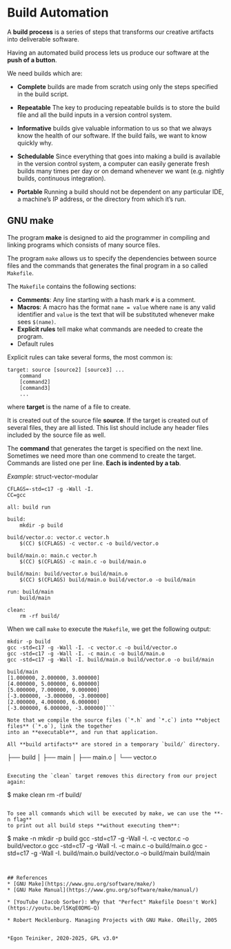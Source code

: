 # Build Automation

A **build process** is a series of steps that transforms our creative artifacts into deliverable software.

Having an automated build process lets us produce our software at the **push of a button**.

We need builds which are:
* **Complete** builds are made from scratch using only the steps specified in the build script.
    
* **Repeatable** The key to producing repeatable builds is to store the build file and all the build inputs 
    in a version control system.

* **Informative** builds give valuable information to us so that we always know the health of our software. 
    If the build fails, we want to know quickly why.
    
 * **Schedulable** Since everything that goes into making a build is available in the version control system, 
    a computer can easily generate fresh builds many times per day or on demand whenever we want 
    (e.g. nightly builds, continuous integration).
 
 * **Portable** Running a build should not be dependent on any particular IDE, a machine’s IP address, 
    or the directory from which it’s run.



## GNU make

The program **make** is designed to aid the programmer in compiling and linking programs which consists of many 
source files.

The program `make` allows us to specify the dependencies between source files 
and the commands that generates the final program in a so called `Makefile`.

The `Makefile` contains the following sections:
* **Comments**: Any line starting with a hash mark `#` is a comment.
* **Macros**: A macro has the format `name = value` where `name` is any valid identifier 
    and `value` is the text that will be substituted whenever make sees `$(name)`.
* **Explicit rules** tell make what commands are needed to create the program.
* Default rules

Explicit rules can take several forms, the most common is:
```
target: source [source2] [source3] ...
    command
    [command2]
    [command3]
    ...
```
where **target** is the name of a file to create.

It is created out of the source file **source**. If the target is created out of several files, they
are all listed.
This list should include any header files included by the source file as well.

The **command** that generates the target is specified on the next line.
Sometimes we need more than one commend to create the target.
Commands are listed one per line.
**Each is indented by a tab**.

_Example_: struct-vector-modular
```
CFLAGS=-std=c17 -g -Wall -I.
CC=gcc

all: build run

build:
	mkdir -p build

build/vector.o: vector.c vector.h
	$(CC) $(CFLAGS) -c vector.c -o build/vector.o

build/main.o: main.c vector.h
	$(CC) $(CFLAGS) -c main.c -o build/main.o

build/main: build/vector.o build/main.o 
	$(CC) $(CFLAGS) build/main.o build/vector.o -o build/main

run: build/main
	build/main

clean:
	rm -rf build/
```

When we call `make` to execute the `Makefile`, we get the following output:
```
mkdir -p build
gcc -std=c17 -g -Wall -I. -c vector.c -o build/vector.o
gcc -std=c17 -g -Wall -I. -c main.c -o build/main.o
gcc -std=c17 -g -Wall -I. build/main.o build/vector.o -o build/main

build/main
[1.000000, 2.000000, 3.000000]
[4.000000, 5.000000, 6.000000]
[5.000000, 7.000000, 9.000000]
[-3.000000, -3.000000, -3.000000]
[2.000000, 4.000000, 6.000000]
[-3.000000, 6.000000, -3.000000]```

Note that we compile the source files (`*.h` and `*.c`) into **object files** (`*.o`), link the together 
into an **executable**, and run that application.

All **build artifacts** are stored in a temporary `build/` directory. 
```
├── build
│   ├── main
│   ├── main.o
│   └── vector.o
```

Executing the `clean` target removes this directory from our project again:
```
$ make clean
rm -rf build/
```

To see all commands which will be executed by make, we can use the **-n flag** 
to print out all build steps **without executing them**:
```
$ make -n
mkdir -p build
gcc -std=c17 -g -Wall -I. -c vector.c -o build/vector.o
gcc -std=c17 -g -Wall -I. -c main.c -o build/main.o
gcc -std=c17 -g -Wall -I. build/main.o build/vector.o -o build/main
build/main
```


## References
* [GNU Make](https://www.gnu.org/software/make/)
* [GNU Make Manual](https://www.gnu.org/software/make/manual/)

* [YouTube (Jacob Sorber): Why that "Perfect" Makefile Doesn't Work](https://youtu.be/l5KqE0DMG-Q)

* Robert Mecklenburg. Managing Projects with GNU Make. OReilly, 2005


*Egon Teiniker, 2020-2025, GPL v3.0* 
